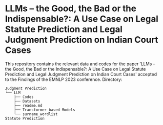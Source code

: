 # LLMs – the Good, the Bad or the Indispensable?: A Use Case on Legal Statute Prediction and Legal Judgment Prediction on Indian Court Cases
This repository contains the relevant data and codes for the paper 'LLMs – the Good, the Bad or the Indispensable?: A Use Case on Legal Statute Prediction and Legal Judgment Prediction on Indian Court Cases' accepted to the Findings of the EMNLP 2023 conference.
Directory:
```
Judgment Prediction
└── LLM
    ├── Codes
    ├── Datasets
    ├── readme.md
    ├── Transformer based Models
    └── surname_wordlist
Statute Prediction
```
